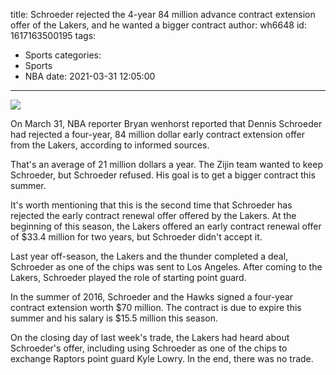 title: Schroeder rejected the 4-year 84 million advance contract extension offer of the Lakers, and he wanted a bigger contract
author: wh6648
id: 1617163500195
tags: 
- Sports
categories: 
- Sports
- NBA
date: 2021-03-31 12:05:00
---
![](https://p8.itc.cn/images01/20210331/1d2a6a4b05c34c0188914da566aba28f.jpeg)


On March 31, NBA reporter Bryan wenhorst reported that Dennis Schroeder had rejected a four-year, 84 million dollar early contract extension offer from the Lakers, according to informed sources.

That's an average of 21 million dollars a year. The Zijin team wanted to keep Schroeder, but Schroeder refused. His goal is to get a bigger contract this summer.

It's worth mentioning that this is the second time that Schroeder has rejected the early contract renewal offer offered by the Lakers. At the beginning of this season, the Lakers offered an early contract renewal offer of $33.4 million for two years, but Schroeder didn't accept it.

Last year off-season, the Lakers and the thunder completed a deal, Schroeder as one of the chips was sent to Los Angeles. After coming to the Lakers, Schroeder played the role of starting point guard.

In the summer of 2016, Schroeder and the Hawks signed a four-year contract extension worth $70 million. The contract is due to expire this summer and his salary is $15.5 million this season.

On the closing day of last week's trade, the Lakers had heard about Schroeder's offer, including using Schroeder as one of the chips to exchange Raptors point guard Kyle Lowry. In the end, there was no trade.


